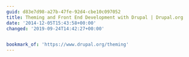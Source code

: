 ```yaml
---
guid: d83e7d98-a27b-47fe-92d4-cbe10c097052
title: Theming and Front End Development with Drupal | Drupal.org
date: '2014-12-05T15:43:58+00:00'
changed: '2019-09-24T14:42:27+00:00'


bookmark_of: 'https://www.drupal.org/theming'
---
```





